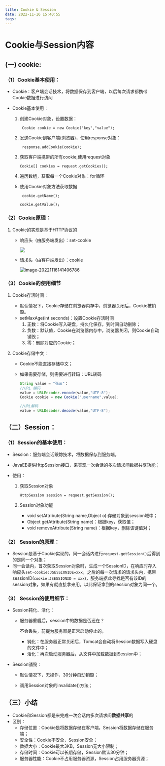 ```yaml
---
title: Cookie & Session
date: 2022-11-16 15:40:55
tags:
---
```


# Cookie与Session内容

## (一) cookie:

### （1）Cookie基本使用：

- Cookie：客户端会话技术，将数据保存到客户端，以后每次请求都携带Cookie数据进行访问

- Cookie基本使用：

  1. 创建Cookie对象，设置数据：

     ` Cookie cookie = new Cookie("key","value");`

  2. 发送Cookie到客户端(浏览器)，使用response对象：

     ` response.addCookie(cookie);`

  3. 获取客户端携带的所有cookie,使用request对象

     `Cookie[] cookies = request.getCookies();`

  4. 遍历数组，获取每一个Cookie对象：for循环  

  5. 使用Cookie对象方法获取数据

     ` cookie.getName();` 

     `cookie.getValue();`

### （2）Cookie原理：

1. Cookie的实现是基于HTTP协议的

   * 响应头（由服务端发出）：set-cookie

     ![](C:\Users\ShangJiaWei\AppData\Roaming\Typora\typora-user-images\image-20221116141255489.png)

   * 请求头（由客户端发出）：cookie

     ![image-20221116141406786](C:\Users\ShangJiaWei\AppData\Roaming\Typora\typora-user-images\image-20221116141406786.png)

### （3）Cookie的使用细节

1. Cookie存活时间：

   * 默认情况下，Cookie存储在浏览器内存中，浏览器关闭后，Cookie被销毁。
   * setMaxAge(int seconds)：设置Cookie存活时间
     1. 正数：将Cookie写入硬盘，持久化保存，到时间自动删除；
     2. 负数：默认值，Cookie在浏览器内存中，浏览器关闭，则Cookie自动销毁；
     3. 零：删除对应的Cookie；

2. Cookie存储中文：

   * Cookie不能直接存储中文；

   * 如果需要存储，则需要进行转码：URL转码

     ```java
     String value = "张三"；
     //URL 编码
     value = URLEncoder.encode(value,"UTF-8");
     Cookie cookie = new Cookie("username",value);
     ```

     ```java
     //URL解码
     value = URLDecoder.decode(value,"UTF-8");
     ```

     

## （二）Session：

### （1）Session的基本使用：

* Session：服务端会话跟踪技术，将数据保存到服务端。

* JavaEE提供HttpSession接口，来实现一次会话的多次请求间数据共享功能；

* 使用：

  1. 获取Session对象

     `HttpSession session = request.getSession();`

  2. Session对象功能

     * void setAttribute(String name,Object o):存储对象到session域中；
     * Object getAttribute(String name)：根据key，获取值；
     * void removeAttribute(String name)：根据key，删除该键值对；

### （2） Session的原理：

* Session是基于Cookie实现的，同一会话内进行`request.getSession()`后得到的是同一个对象；
* 同一会话内，首次获取Session对象时，生成一个SessionID，在响应时存入响应头`set-cookie:JSESSIONIDE=xxx`，之后的每一次请求的请求头内，携带sessionID(`cookie:JSESSIONID = xxx`)，服务端据此寻找是否有该ID的session对象，如果有就直接拿来用，以此保证拿到的session对象为同一个。

### （3） Session的使用细节：

* Session钝化、活化：

  * 服务器重启后，session中的数据是否还在？

    不会丢失，前提为服务器是正常启动停止的。

    * 钝化：在服务器正常关闭后，Tomcat会自动将Session数据写入硬盘的文件中；
    * 活化：再次启动服务器后，从文件中加载数据到Session中；

* Session销毁：

  * 默认情况下，无操作，30分钟自动销毁；

  * 调用Session对象的invalidate()方法；

    

## （三）小结

* Cookie和Session都是来完成一次会话内多次请求间**数据共享**的
* 区别：
  * 存储位置：Cookie是将数据存储在客户端，Session将数据存储在服务端；
  * 安全性：Cookie不安全，Session安全；
  * 数据大小：Cookie最大3KB，Session无大小限制；
  * 存储时间：Cookie可以长期存储，Session默认30分钟；
  * 服务器性能：Cookie不占用服务器资源，Session占用服务器资源；